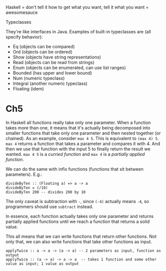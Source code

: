 Haskell = don't tell it how to get what you want, tell it what you want = awesomesauce

Typeclasses

They're like interfaces in Java. Examples of built-in typeclasses are (all specify behavior):
 - Eq (objects can be compared)
 - Ord (objects can be ordered)
 - Show (objects have string representations)
 - Read (objects can be read from strings)
 - Enum (objects can be enumerated, can use list ranges)
 - Bounded (has upper and lower bound)
 - Num (numeric typeclass)
 - Integral (another numeric typeclass)
 - Floating (idem)

# Ch5
In Haskell all functions really take only one parameter. When a function takes more than one, it means that it's actually being decomposed into smaller functions that take only one parameter and then nested together (or chained). As an example, consider `max 4 5`. This is equivalent to `(max 4) 5`. `max 4` returns a function that takes a parameter and compares it with 4. And then we use that function with the input 5 to finally return the result we wanted. `max 4 5` is a _curried function_ and `max 4` is a _partially applied function_.

We can do the same with infix functions (functions that sit between parameters). E.g.:

```
divideByTen :: (Floating a) => a -> a  
divideByTen = (/10)
divideByTen 200 -- divides 200 by 10
```

The only caveat is subtraction with `-`, since `(-4)` actually means `-4`, so programmers should use `subtract` instead.

In essence, each function actually takes only one parameter and returns partially applied functions until we reach a function that returns a solid value.

This all means that we can write functions that return other functions. Not only that, we can also write functions that take other functions as input.

```
applyTwice :: a -> a -> (a -> a) -- 2 parameters as input, function as output
applyTwice :: (a -> a) -> a -> a  -- takes 1 function and some other value as input; 1 value as output
```